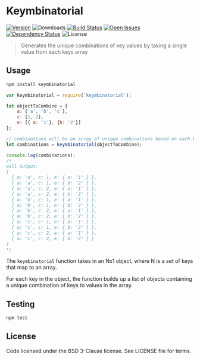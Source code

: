 # Keymbinatorial
[![Version][npm-image]][npm-url] ![Downloads][downloads-image] [![Build Status][wercker-image]][wercker-url] [![Open Issues][issues-image]][issues-url] [![Dependency Status][daviddm-image]][daviddm-url] ![License][license-image]

> Generates the unique combinations of key values by taking a single value from each keys array

## Usage

```bash
npm install keymbinatorial
```

```js
var keymbinatorial = require('keymbinatorial');

let objectToCombine = {
    a: ['a', 'b', 'c'],
    c: [1, 2],
    e: [{ a: '1'}, {b: '2'}]
};

// combinations will be an array of unique combinations based on each key and the values in the array
let combinations = keymbinatorial(objectToCombine);

console.log(combinations);
/*
will output:
[
  { a: 'a', c: 1, e: { a: '1' } },
  { a: 'a', c: 1, e: { b: '2' } },
  { a: 'a', c: 2, e: { a: '1' } },
  { a: 'a', c: 2, e: { b: '2' } },
  { a: 'b', c: 1, e: { a: '1' } },
  { a: 'b', c: 1, e: { b: '2' } },
  { a: 'b', c: 2, e: { a: '1' } },
  { a: 'b', c: 2, e: { b: '2' } },
  { a: 'c', c: 1, e: { a: '1' } },
  { a: 'c', c: 1, e: { b: '2' } },
  { a: 'c', c: 2, e: { a: '1' } },
  { a: 'c', c: 2, e: { b: '2' } }
]
*/
```

The `keymbinatorial` function takes in an Nx1 object, where N is a set of keys that map to
an array.

For each key in the object, the function builds up a list of objects containing a unique combination
of keys to values in the array.

## Testing

```bash
npm test
```

## License

Code licensed under the BSD 3-Clause license. See LICENSE file for terms.

[npm-image]: https://img.shields.io/npm/v/screwdriver-keymbinatorial.svg
[npm-url]: https://npmjs.org/package/screwdriver-keymbinatorial
[downloads-image]: https://img.shields.io/npm/dt/screwdriver-keymbinatorial.svg
[license-image]: https://img.shields.io/npm/l/screwdriver-keymbinatorial.svg
[issues-image]: https://img.shields.io/github/issues/screwdriver-cd/keymbinatorial.svg
[issues-url]: https://github.com/screwdriver-cd/keymbinatorial/issues
[wercker-image]: https://app.wercker.com/status/1393eaeadf0a2014e8c7c3dd83f58de2
[wercker-url]: https://app.wercker.com/project/bykey/1393eaeadf0a2014e8c7c3dd83f58de2
[daviddm-image]: https://david-dm.org/screwdriver-cd/keymbinatorial.svg?theme=shields.io
[daviddm-url]: https://david-dm.org/screwdriver-cd/keymbinatorial
